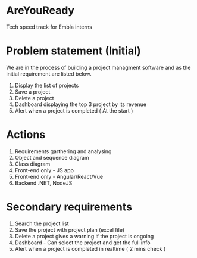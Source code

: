 # AreYouReady
Tech speed track for Embla interns

# Problem statement (Initial)
We are in the process of building a project managment software and as the initial requirement are listed below.
1. Display the list of projects
2. Save a project
3. Delete a project
4. Dashboard displaying the top 3 project by its revenue
5. Alert when a project is completed ( At the start )

# Actions
1. Requirements garthering and analysing
2. Object and sequence diagram
3. Class diagram
3. Front-end only - JS app
4. Front-end only - Angular/React/Vue
5. Backend .NET, NodeJS

# Secondary requirements
1. Search the project list
2. Save the project with project plan (excel file)
3. Delete a project gives a warning if the project is ongoing
4. Dashboard - Can select the project and get the full info
5. Alert when a project is completed in realtime ( 2 mins check )
